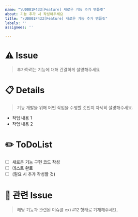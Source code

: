 ```yaml
---
name: "\U0001F433[Feature] 새로운 기능 추가 템플릿"
about: 기능 추가 시 작성해주세요
title: "\U0001F433[Feature] 새로운 기능 추가 템플릿"
labels: ''
assignees: ''

---
```


# ⚠️ Issue
> 추가하려는 기능에 대해 간결하게 설명해주세요

# 📋 Details
> 기능 개발을 위해 어떤 작업을 수행할 것인지 자세히 설명해주세요.
- 작업 내용 1
- 작업 내용 2

# ✏️ ToDoList
- [ ] 새로운 기능 구현 코드 작성
- [ ] 테스트 완료
- [ ] (필요 시 추가 작성할 것)

# 🦉 관련 Issue
> 해당 기능과 관련된 이슈를 ex) #12 형태로 기재해주세요.
